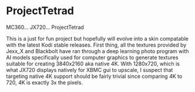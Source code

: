# ProjectTetrad
MC360... JX720... ProjectTetrad

This is a just for fun project but hopefully will evolve into a skin compatable with the latest Kodi stable releases. 
First thing, all the textures provided by Jexx_X and Blackbolt have ran through a deep learning photo program with AI models specifically used for computer graphics to generate textures suitable for creating 3840x2160 aka native 4K. 
With 1280x720, which is what JX720 displays natively for XBMC gui to upscale, I suspect that targeting native 4K support should be fairly trivial since comparing 4K to 720, 4K is exactly 3x the pixels.  

